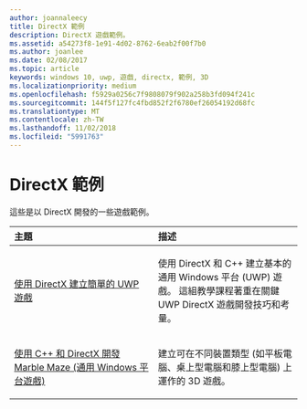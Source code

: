 ```yaml
---
author: joannaleecy
title: DirectX 範例
description: DirectX 遊戲範例。
ms.assetid: a54273f8-1e91-4d02-8762-6eab2f00f7b0
ms.author: joanlee
ms.date: 02/08/2017
ms.topic: article
keywords: windows 10, uwp, 遊戲, directx, 範例, 3D
ms.localizationpriority: medium
ms.openlocfilehash: f5929a0256c7f9808079f902a258b3fd094f241c
ms.sourcegitcommit: 144f5f127fc4fbd852f2f6780ef26054192d68fc
ms.translationtype: MT
ms.contentlocale: zh-TW
ms.lasthandoff: 11/02/2018
ms.locfileid: "5991763"
---
```

# <a name="directx-samples"></a>DirectX 範例

這些是以 DirectX 開發的一些遊戲範例。

<table>
<colgroup>
<col width="50%" />
<col width="50%" />
</colgroup>
<thead>
<tr class="header">
<th align="left">主題</th>
<th align="left">描述</th>
</tr>
</thead>
<tbody>
<tr class="odd">
<td align="left"><p><a href="tutorial--create-your-first-uwp-directx-game.md">使用 DirectX 建立簡單的 UWP 遊戲</a></p></td>
<td align="left"><p>使用 DirectX 和 C++ 建立基本的通用 Windows 平台 (UWP) 遊戲。 這組教學課程著重在關鍵 UWP DirectX 遊戲開發技巧和考量。</p></td>
</tr>
<tr class="even">
<td align="left"><p><a href="developing-marble-maze-a-windows-store-game-in-cpp-and-directx.md">使用 C++ 和 DirectX 開發 Marble Maze (通用 Windows 平台遊戲)</a></p></td>
<td align="left"><p>建立可在不同裝置類型 (如平板電腦、桌上型電腦和膝上型電腦) 上運作的 3D 遊戲。</p></td>
</tr>
</tbody>
</table>